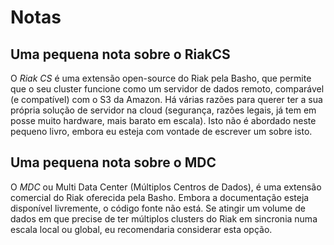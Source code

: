 # Notas

## Uma pequena nota sobre o RiakCS

O *Riak CS* é uma extensão open-source do Riak pela Basho, que permite que o seu
cluster funcione como um servidor de dados remoto, comparável (e compatível) com
o S3 da Amazon. Há várias razões para querer ter a sua própria solução de
servidor na cloud (segurança, razões legais, já tem em posse muito hardware,
mais barato em escala). Isto não é abordado neste pequeno livro, embora eu
esteja com vontade de escrever um sobre isto.

## Uma pequena nota sobre o MDC

O *MDC* ou Multi Data Center (Múltiplos Centros de Dados), é uma extensão
comercial do Riak oferecida pela Basho. Embora a documentação esteja disponível
livremente, o código fonte não está. Se atingir um volume de dados em que
precise de ter múltiplos clusters do Riak em sincronia numa escala local ou
global, eu recomendaria considerar esta opção.
